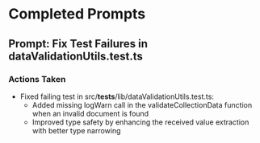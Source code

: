 # Completed Prompts

## Prompt: Fix Test Failures in dataValidationUtils.test.ts

### Actions Taken

- Fixed failing test in src/**tests**/lib/dataValidationUtils.test.ts:
  - Added missing logWarn call in the validateCollectionData function when an invalid document is found
  - Improved type safety by enhancing the received value extraction with better type narrowing
